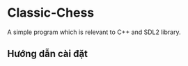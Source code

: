 # Classic-Chess
A simple program which is relevant to C++ and SDL2 library.

## Hướng dẫn cài đặt
 


